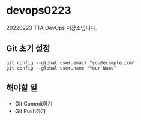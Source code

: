 # devops0223
20220223 TTA DevOps 저장소입니다.

## Git 초기 설정
```
git config --global user.email "you@example.com"
git config --global user.name "Your Name"
```

## 해야할 일
- Git Commit하기 
- Git Push하기
